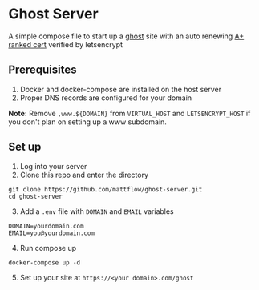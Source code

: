 # Ghost Server

A simple compose file to start up a [ghost](https://ghost.org) site
with an auto renewing [A+ ranked cert](https://www.ssllabs.com/ssltest/analyze.html?d=mattflow.codes)
verified by letsencrypt

## Prerequisites

1. Docker and docker-compose are installed on the host server
2. Proper DNS records are configured for your domain

**Note:** Remove `,www.${DOMAIN}` from `VIRTUAL_HOST` and `LETSENCRYPT_HOST` if you don't plan on setting up a www subdomain.

## Set up

1. Log into your server
2. Clone this repo and enter the directory

```
git clone https://github.com/mattflow/ghost-server.git
cd ghost-server
```

3. Add a `.env` file with `DOMAIN` and `EMAIL` variables

```
DOMAIN=yourdomain.com
EMAIL=you@yourdomain.com
```

4. Run compose up

```
docker-compose up -d
```

5. Set up your site at `https://<your domain>.com/ghost`
